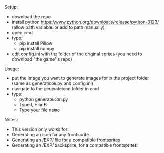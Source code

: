 Setup:

- download the repo
- install python https://www.python.org/downloads/release/python-3123/ (allow path variable. or add to path manually)
- open cmd
- type:
  - pip install Pillow
  - pip install numpy
- edit config.ini with the folder of the original sprites (you need to download "the game"'s repo)

Usage:
- put the image you want to generate images for in the project folder (same as generaticon.py and config.ini)
- navigate to the generateicon folder in cmd
- type:
  - python generateicon.py
  - Type I, E or B
  - Type your file name

Notes:
- This version only works for:
- Generating an icon for any frontsprite
- Generating an /EXP/ file for a compatible frontsprites
- Generating an /EXP/ backsprite, for a compatible frontsprites
